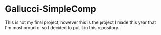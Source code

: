 # Gallucci-SimpleComp
This is not my final project, however this is the project I made this year that I'm most proud of so I decided to put it in this repository.
